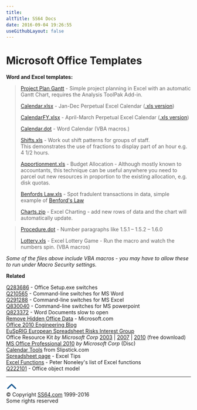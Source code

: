 ```yaml
---
title:
altTitle: SS64 Docs
date: 2016-09-04 19:26:55
useGithubLayout: false
---
```

<!-- #BeginLibraryItem "/Library/head_docs.lbi" --><!-- #EndLibraryItem --><h1>Microsoft Office Templates</h1>
<p><b>Word and Excel templates: </b>  </p>
<blockquote>
<p><span class="body"><a href="ProjectPlanGantt.zip">Project Plan  Gantt</a> - Simple project planning in Excel with an automatic Gantt Chart,  requires the Analysis ToolPak Add-in.</span></p>
<p> <a href="calendar.xlsx">Calendar.xlsx</a> - Jan-Dec Perpetual Excel Calendar (<a href="calendar.xls">.xls version</a>)</p>
<p><a href="calendarfy.xlsx">CalendarFY.xlsx</a> - April-March Perpetual Excel Calendar (<a href="calendarfy.xls">.xls version</a>)</p>
<p><a href="calendar.dot">Calendar.dot</a> - Word Calendar (VBA macros.)</p>
<p><a href="shifts.xls">Shifts.xls</a> - Work out shift patterns for groups of staff. <br>
This demonstrates the use of fractions to display part of an hour e.g. 4 1/2 hours. </p>
<p><a href="apportionment.xls">Apportionment.xls</a> - Budget Allocation -  Although mostly known to accountants, this technique can be useful anywhere you need to parcel out  new resources in proportion to the existing allocation,  e.g. disk quotas. </p>
<p><a href="benfordslaw.xls">Benfords Law.xls</a> - Spot fradulent transactions  in  data, simple example of <a href="http://www.math.yorku.ca/Who/Faculty/Brettler/bc_98/benford.html">Benford's Law</a></p>
<p> <a href="charts.zip">Charts.zip</a> - Excel Charting - add new rows of data and the chart will automatically update.</p>
</blockquote>
<blockquote>
<p><a href="procedures.dot">Procedure.dot</a> - Number paragraphs like 1.5.1 – 1.5.2 – 1.6.0</p>
<p><a href="lottery.xls">Lottery.xls</a> - Excel Lottery Game - Run the macro and watch the numbers spin. (VBA macros)</p>
</blockquote>
<p><i>Some of the files above include VBA macros - you may have to allow these to run  under Macro Security settings.</i> </p>
<p><b>Related</b></p>
<p><a href="http://support.microsoft.com/default.aspx?kbid=283686">Q283686</a>  - Office
 Setup.exe switches<br>
<a href="http://support.microsoft.com/default.aspx?scid=kb;en-us;210565">Q210565</a> - Command-line switches for MS Word <br>
<a href="http://support.microsoft.com/default.aspx?scid=kb;en-us;291288">Q291288</a> - Command-line switches for MS Excel <br>
<a href="http://support.microsoft.com/default.aspx?scid=kb;en-us;830040">Q830040</a> - Command-line switches for MS powerpoint <br>
<a href="http://support.microsoft.com/default.aspx?scid=kb;en-us;823372">Q823372</a> - Word Documents slow to open<br>
<a href="http://www.microsoft.com/downloads/details.aspx?familyid=144e54ed-d43e-42ca-bc7b-5446d34e5360&amp;displaylang=en">Remove  Hidden Office Data</a> - Microsoft.com<br>
<a href="http://blogs.technet.com/office2010/default.aspx">Office 2010 Engineering Blog</a><br>
<a href="http://www.eusprig.org/horror-stories.htm">EuSpRIG European Spreadsheet Risks Interest Group</a><br>
Office  Resource Kit <i>by Microsoft Corp</i> <a href="http://www.amazon.com/exec/obidos/ASIN/0735618801/ss64">2003</a> | <a href="http://www.microsoft.com/downloads/details.aspx?FamilyID=57909f68-7f7d-42d8-a868-e518f7edf726&amp;DisplayLang=en">2007</a> | <a href="http://technet.microsoft.com/en-us/library/cc178979.aspx">2010</a> (free download)<br>
<a href="http://www.amazon.com/Microsoft-Office-Professional-2010-Version/dp/B0036Z0NW6/?_encoding=UTF8&amp;tag=ss64&amp;linkCode=ur2&amp;camp=1789&amp;creative=9325">MS Office Professional 2010</a> <i>by Microsoft Corp</i> (Disc)<br>
<a href="http://www.slipstick.com/addins/calendar.asp">Calendar Tools</a> from Slipstick.com<br>
<a href="http://spreadsheetpage.com/">Spreadsheet page</a> - Excel Tips<br>
<a href="http://www.xlfdic.com/">Excel Functions</a> - Peter Noneley's list of  Excel functions<br>
<a href="http://support.microsoft.com/kb/222101">Q222101</a> - Office object model</p><!-- #BeginLibraryItem "/Library/foot_docs.lbi" --><p>
<hr>
<div id="bl" class="footer"><a href="index.html#"><img src="../images/top.png" width="30" height="22" alt="Back to the Top"></a></div>
<div id="br" class="footer, tagline">© Copyright <a href="http://ss64.com/">SS64.com</a> 1999-2016<br>
Some rights reserved</div><!-- #EndLibraryItem -->

